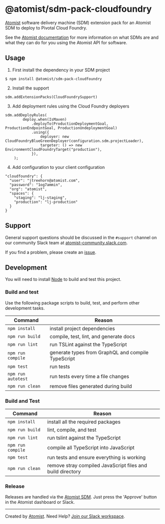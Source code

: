 # @atomist/sdm-pack-cloudfoundry

[Atomist][atomist] software delivery machine (SDM) extension pack for an Atomist SDM to deploy to Pivotal Cloud Foundry.

See the [Atomist documentation][atomist-doc] for more information on
what SDMs are and what they can do for you using the Atomist API for
software.

[atomist-doc]: https://docs.atomist.com/ (Atomist Documentation)

## Usage

1. First install the dependency in your SDM project

```
$ npm install @atomist/sdm-pack-cloudfoundry
```

2. Install the support

```
sdm.addExtensionPacks(CloudFoundrySupport)
```

3. Add deployment rules using the Cloud Foundry deployers

```
sdm.addDeployRules(
        deploy.when(IsMaven)
            .deployTo(ProductionDeploymentGoal, ProductionEndpointGoal, ProductionUndeploymentGoal)
            .using({
                deployer: new CloudFoundryBlueGreenDeployer(configuration.sdm.projectLoader),
                targeter: () => new EnvironmentCloudFoundryTarget("production"),
            }),
    );
```

4. Add configuration to your client configuration

```
"cloudfoundry": {
  "user": "jtreehorn@atomist.com",
  "password": "1og7ammin",
  "org": "atomist",
  "spaces": {
    "staging": "lj-staging",
    "production": "lj-production"
  }
}
```

## Support

General support questions should be discussed in the `#support`
channel on our community Slack team
at [atomist-community.slack.com][slack].

If you find a problem, please create an [issue][].

[issue]: https://github.com/atomist/sdm-pack-cloudfoundry/issues


## Development

You will need to install [Node][node] to build and test this project.

[node]: https://nodejs.org/ (Node.js)

### Build and test

Use the following package scripts to build, test, and perform other
development tasks.

Command | Reason
------- | ------
`npm install` | install project dependencies
`npm run build` | compile, test, lint, and generate docs
`npm run lint` | run TSLint against the TypeScript
`npm run compile` | generate types from GraphQL and compile TypeScript
`npm test` | run tests
`npm run autotest` | run tests every time a file changes
`npm run clean` | remove files generated during build

### Build and Test

Command | Reason
------- | ------
`npm install` | install all the required packages
`npm run build` | lint, compile, and test
`npm run lint` | run tslint against the TypeScript
`npm run compile` | compile all TypeScript into JavaScript
`npm test` | run tests and ensure everything is working
`npm run clean` | remove stray compiled JavaScript files and build directory

### Release

Releases are handled via the [Atomist SDM][atomist-sdm].  Just press
the 'Approve' button in the Atomist dashboard or Slack.

[atomist-sdm]: https://github.com/atomist/atomist-sdm (Atomist Software Delivery Machine)

---

Created by [Atomist][atomist].
Need Help?  [Join our Slack workspace][slack].

[atomist]: https://atomist.com/ (Atomist - How Teams Deliver Software)
[slack]: https://join.atomist.com/ (Atomist Community Slack)
